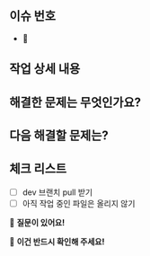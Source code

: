 ## 이슈 번호

- 📌

## 작업 상세 내용

## 해결한 문제는 무엇인가요?

## 다음 해결할 문제는?

## 체크 리스트

- [ ] dev 브랜치 pull 받기
- [ ] 아직 작업 중인 파일은 올리지 않기

💬 **질문이 있어요!**

🔴 **이건 반드시 확인해 주세요!**
